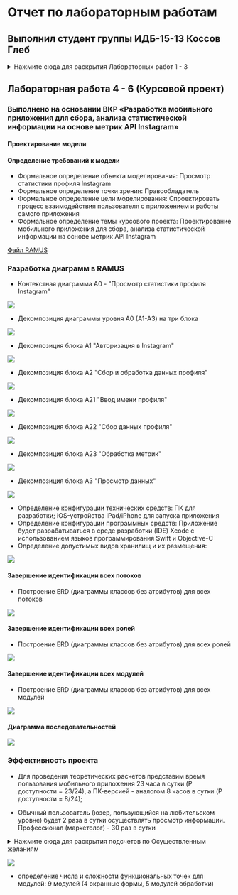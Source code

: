 # Отчет по лабораторным работам
## Выполнил студент группы ИДБ-15-13 Коссов Глеб


<details>
  <summary>Нажмите сюда для раскрытия Лабораторных работ 1 - 3</summary>
  
Создание IDEF0-диаграммы в RAMUS (программное средство разработки структурно-функциональных моделей)
* IDEF0-диаграмма в развернутом виде

![Представление модели](https://github.com/rf3d/kossov.github.io/blob/master/6%D0%B2%D0%BE%D0%BF%D1%80%D0%BE%D1%81%D0%BE%D0%B2.png)

Создание диаграммы классов и диаграммы прецедентов в PLANTUML (программное средство автоматической генерации UML-диаграмм)

![Диаграмма классов](https://github.com/rf3d/kossov.github.io/blob/master/JSwz2i8m5CNnkVSf3fqKV8VRZyb1xEPyIO8DJHEvjyL1V7S3NLmFF_wSpZRHRLyJsHBpIrHMk2Hc-50pY5kUMlRinvAAuZ77BL3JgvRtiGofaWgB-g3_qvUEIZjn2p5CjOSRqvtHCqvNlc3aSsLpz04kgak1kf1zlV83.png)

Диаграмма прецедентов

![Диаграмма прецедентов](https://github.com/rf3d/kossov.github.io/blob/master/%D1%83%D0%BC%D0%BB2.png)

Представление индивидуальной модели

![Представление индивидуальной модели](https://github.com/rf3d/kossov.github.io/blob/master/%D0%94%D0%B8%D0%B0%D0%B3%D1%80%D0%B0%D0%BC%D0%BC%D0%B0%D0%98%D0%BD%D0%B4%D0%B8%D0%B2%D0%B8%D0%B4%D1%83%D0%B0%D0%BB%D1%8C%D0%BD%D0%B0%D1%8F.png)

Индивидуальная диаграмма классов

![Индивидуальная диаграмма классов](https://github.com/rf3d/kossov.github.io/blob/master/%D0%BC%D0%B5%D1%80%D0%BE%D0%BF%D1%80%D0%B8%D1%8F%D1%82%D0%B8%D0%B5%D1%83%D0%BC%D0%BB1.png)

Индивидуальная диаграмма прецедентов

![Индивидуальная диаграмма прецедентов](https://github.com/rf3d/kossov.github.io/blob/master/%D0%98%D0%BD%D0%B4%D0%B8%D0%B2%D0%94%D0%B8%D0%B0%D0%B3%D0%9F%D1%80%D0%B5%D1%86%D0%B5%D0%B4%D0%B5%D0%BD%D1%82%D0%BE%D0%B2.png)



### Лабораторная работа 2 - 3.
* IDEF0

![](https://github.com/rf3d/kossov.github.io/blob/master/model3.png)

* Plan-Do-Check

![](https://github.com/rf3d/kossov.github.io/blob/master/idef03.png)

* DFD

![](https://github.com/rf3d/kossov.github.io/blob/master/3dfd.png)

* [Диаграмма в формате .rsf](https://github.com/rf3d/kossov.github.io/blob/master/%D0%9B%D0%A02%D0%9E%D0%B1%D0%BD%D0%BE%D0%B2%D0%BB%D0%B5%D0%BD%D0%BD%D0%B0%D1%8F.rsf)
</details>

## Лабораторная работа 4 - 6 (Курсовой проект)
### Выполнено на основании ВКР «Разработка мобильного приложения для сбора, анализа статистической информации на основе метрик API Instagram»

#### Проектирование модели
#### Определение требований к модели
* Формальное определение объекта моделирования: Просмотр статистики профиля Instagram
* Формальное определение точки зрения: Правообладатель
* Формальное определение цели моделирования: Спроектировать процесс взаимодействия пользователя с приложением и работы самого приложения
* Формальное определение темы курсового проекта: Проектирование мобильного приложения для сбора, анализа статистической информации на основе метрик API Instagram

[Файл RAMUS](https://github.com/rf3d/kossov.github.io/blob/master/kurs121218.rsf)

### Разработка диаграмм в RAMUS
* Контекстная диаграмма А0 - "Просмотр статистики профиля Instagram"

![](https://github.com/rf3d/kossov.github.io/blob/master/12.PNG)

* Декомпозиция диаграммы уровня А0 (А1-А3) на три блока

![](https://github.com/rf3d/kossov.github.io/blob/master/2.jpg)

* Декомпозиция блока А1 "Авторизация в Instagram"

![](https://github.com/rf3d/kossov.github.io/blob/master/03_A1.png)

* Декомпозиция блока А2 "Сбор и обработка данных профиля"

![](https://github.com/rf3d/kossov.github.io/blob/master/4.jpg)

* Декомпозиция блока А21 "Ввод имени профиля"

![](https://github.com/rf3d/kossov.github.io/blob/master/5.jpg)

* Декомпозиция блока А22 "Сбор данных профиля"

![](https://github.com/rf3d/kossov.github.io/blob/master/06_A22.png)

* Декомпозиция блока А23 "Обработка метрик"

![](https://github.com/rf3d/kossov.github.io/blob/master/07_A23.png)

* Декомпозиция блока А3 "Просмотр данных"

![](https://github.com/rf3d/kossov.github.io/blob/master/6.jpg)


* Определение конфигурации технических средств: ПК для разработки; iOS-устройства iPad/iPhone для запуска приложения
* Определение конфигурации программных средств:
Приложение будет разрабатываться в среде разработки (IDE) Xcode с использованием языков программирования Swift и Objective-C
* Определение допустимых видов хранилищ и их размещения: 

![](https://github.com/rf3d/kossov.github.io/blob/master/memory.PNG)


#### Завершение идентификации всех потоков
* Построение ERD (диаграммы классов без атрибутов) для всех потоков

![](https://github.com/rf3d/kossov.github.io/blob/master/umlstreams.png)

#### Завершение идентификации всех ролей
* Построение ERD (диаграммы классов без атрибутов) для всех ролей

![](https://github.com/rf3d/kossov.github.io/blob/master/umlroles.png)

#### Завершение идентификации всех модулей
* Построение ERD (диаграммы классов без атрибутов) для всех модулей

![](https://github.com/rf3d/kossov.github.io/blob/master/umlmod.png)

#### Диаграмма последовательностей

![](https://github.com/rf3d/kossov.github.io/blob/master/Posled.PNG)

### Эффективность проекта

* Для проведения теоретических расчетов представим время пользования мобильного приложения 23 часа в сутки (P доступности = 23/24), а ПК-версией - аналогом 8 часов в сутки (P доступности = 8/24);

* Обычный пользователь (юзер, пользующийся на любительском уровне) будет 2 раза в сутки осуществлять просмотр информации. Профессионал (маркетолог) - 30 раз в сутки

<details>
  
  <summary>Нажмите сюда для раскрытия подсчетов по Осуществленным желаниям</summary>

* 30х8/24 = 10 Осуществленных желаний (далее ОЖ)

* 30х23/24 = 28,75 ОЖ

* 2х8/24 = 0,(6) ОЖ

* 2х23/24 = 1,92 ОЖ

* Приложение в 28,75/10 = 2,875 раз эффективнее десктопной версии

</details>

![](https://github.com/rf3d/kossov.github.io/blob/master/count.PNG)

* определение числа и сложности функциональных точек для модулей: 9 модулей (4 экранные формы, 5 модулей обработки)


